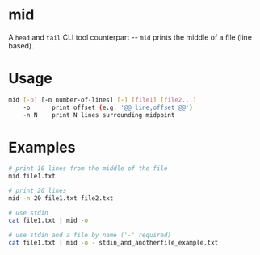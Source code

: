 # mid
A `head` and `tail` CLI tool counterpart -- `mid` prints the middle of a file (line based).

# Usage
```bash
mid [-o] [-n number-of-lines] [-] [file1] [file2...]
    -o      print offset (e.g. '@@ line,offset @@')
    -n N    print N lines surrounding midpoint
```

# Examples
```bash
# print 10 lines from the middle of the file
mid file1.txt

# print 20 lines
mid -n 20 file1.txt file2.txt

# use stdin
cat file1.txt | mid -o 

# use stdin and a file by name ('-' required)
cat file1.txt | mid -o - stdin_and_anotherfile_example.txt
```
